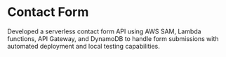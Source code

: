 # Contact Form

Developed a serverless contact form API using AWS SAM, Lambda functions, API Gateway, and DynamoDB to handle form submissions with automated deployment and local testing capabilities.

